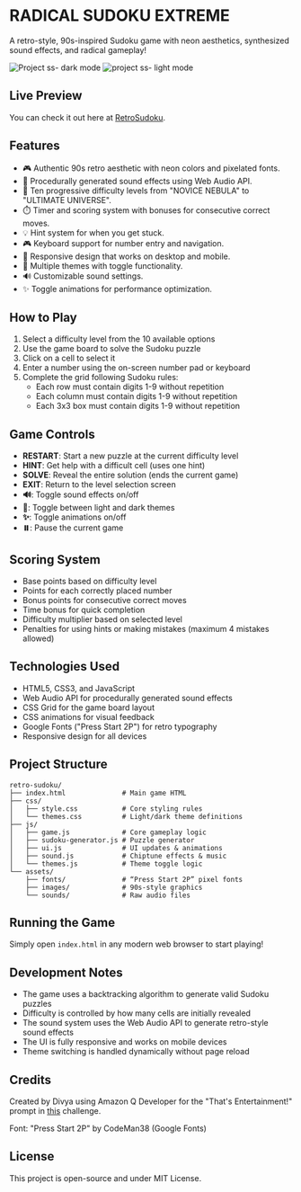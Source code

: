 # RADICAL SUDOKU EXTREME

A retro-style, 90s-inspired Sudoku game with neon aesthetics, synthesized sound effects, and radical gameplay!

![Project ss- dark mode](https://github.com/user-attachments/assets/90bb6bfe-153e-43b3-8aa4-250e579b7c7f)
![project ss- light mode](https://github.com/user-attachments/assets/91b3df2d-22d9-4e23-9642-ab1ddb4111b6)


## Live Preview

You can check it out here at [RetroSudoku](https://retrosudoku.netlify.app).

## Features

- 🎮 Authentic 90s retro aesthetic with neon colors and pixelated fonts.
- 🎵 Procedurally generated sound effects using Web Audio API.
- 🎯 Ten progressive difficulty levels from "NOVICE NEBULA" to "ULTIMATE UNIVERSE".
- ⏱️ Timer and scoring system with bonuses for consecutive correct moves.
- 💡 Hint system for when you get stuck.
- 🎮 Keyboard support for number entry and navigation.
- 📱 Responsive design that works on desktop and mobile.
- 🌙 Multiple themes with toggle functionality.
- 🔊 Customizable sound settings.
- ✨ Toggle animations for performance optimization.

## How to Play

1. Select a difficulty level from the 10 available options
2. Use the game board to solve the Sudoku puzzle
3. Click on a cell to select it
4. Enter a number using the on-screen number pad or keyboard
5. Complete the grid following Sudoku rules:
   - Each row must contain digits 1-9 without repetition
   - Each column must contain digits 1-9 without repetition
   - Each 3x3 box must contain digits 1-9 without repetition

## Game Controls

- **RESTART**: Start a new puzzle at the current difficulty level
- **HINT**: Get help with a difficult cell (uses one hint)
- **SOLVE**: Reveal the entire solution (ends the current game)
- **EXIT**: Return to the level selection screen
- **🔊**: Toggle sound effects on/off
- **🌙**: Toggle between light and dark themes
- **✨**: Toggle animations on/off
- **⏸️**: Pause the current game

## Scoring System

- Base points based on difficulty level
- Points for each correctly placed number
- Bonus points for consecutive correct moves
- Time bonus for quick completion
- Difficulty multiplier based on selected level
- Penalties for using hints or making mistakes (maximum 4 mistakes allowed)

## Technologies Used

- HTML5, CSS3, and JavaScript
- Web Audio API for procedurally generated sound effects
- CSS Grid for the game board layout
- CSS animations for visual feedback
- Google Fonts ("Press Start 2P") for retro typography
- Responsive design for all devices

## Project Structure


```text
retro-sudoku/
├── index.html              # Main game HTML
├── css/
│   ├── style.css           # Core styling rules
│   └── themes.css          # Light/dark theme definitions
├── js/
│   ├── game.js             # Core gameplay logic
│   ├── sudoku-generator.js # Puzzle generator
│   ├── ui.js               # UI updates & animations
│   ├── sound.js            # Chiptune effects & music
│   └── themes.js           # Theme toggle logic
└── assets/
    ├── fonts/              # “Press Start 2P” pixel fonts
    ├── images/             # 90s-style graphics
    └── sounds/             # Raw audio files
```

## Running the Game

Simply open `index.html` in any modern web browser to start playing!

## Development Notes

- The game uses a backtracking algorithm to generate valid Sudoku puzzles
- Difficulty is controlled by how many cells are initially revealed
- The sound system uses the Web Audio API to generate retro-style sound effects
- The UI is fully responsive and works on mobile devices
- Theme switching is handled dynamically without page reload

## Credits

Created by Divya using Amazon Q Developer for the "That's Entertainment!" prompt in [this](https://dev.to/challenges/aws-amazon-q-v2025-04-30) challenge.

Font: "Press Start 2P" by CodeMan38 (Google Fonts)

## License

This project is open-source and under MIT License.
